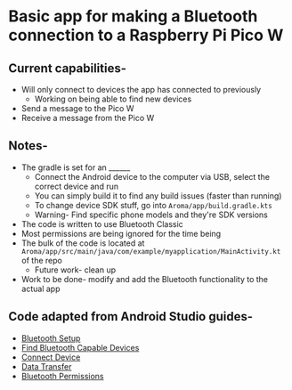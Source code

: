# Basic app for making a Bluetooth connection to a Raspberry Pi Pico W

## Current capabilities-  
* Will only connect to devices the app has connected to previously  
    * Working on being able to find new devices
* Send a message to the Pico W  
* Receive a message from the Pico W  

## Notes-  
* The gradle is set for an ______  
    * Connect the Android device to the computer via USB, select the correct device and run
    * You can simply build it to find any build issues (faster than running)
    * To change device SDK stuff, go into ```Aroma/app/build.gradle.kts```
    * Warning- Find specific phone models and they're SDK versions
* The code is written to use Bluetooth Classic  
* Most permissions are being ignored for the time being
* The bulk of the code is located at ```Aroma/app/src/main/java/com/example/myapplication/MainActivity.kt``` of the repo
    * Future work- clean up
* Work to be done- modify and add the Bluetooth functionality to the actual app

## Code adapted from Android Studio guides-
* [Bluetooth Setup](https://developer.android.com/develop/connectivity/bluetooth/setup)
* [Find Bluetooth Capable Devices](https://developer.android.com/develop/connectivity/bluetooth/find-bluetooth-devices)
* [Connect Device](https://developer.android.com/develop/connectivity/bluetooth/connect-bluetooth-devices)
* [Data Transfer](https://developer.android.com/develop/connectivity/bluetooth/transfer-data)
* [Bluetooth Permissions](https://developer.android.com/develop/connectivity/bluetooth/bt-permissions)
